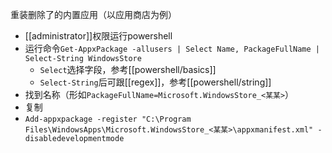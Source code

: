 重装删除了的内置应用（以应用商店为例）
- [[administrator]]权限运行powershell
- 运行命令`Get-AppxPackage -allusers | Select Name, PackageFullName | Select-String WindowsStore`
  - `Select`选择字段，参考[[powershell/basics]]
  - `Select-String`后可跟[[regex]]，参考[[powershell/string]]
- 找到名称（形如`PackageFullName=Microsoft.WindowsStore_<某某>`）
- 复制
- `Add-appxpackage -register "C:\Program Files\WindowsApps\Microsoft.WindowsStore_<某某>\appxmanifest.xml" -disabledevelopmentmode`